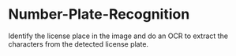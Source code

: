 # Number-Plate-Recognition
Identify the license place in the image and do an OCR to extract the characters from the detected license plate.
